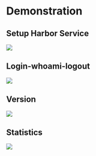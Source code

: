 # Demonstration

## Setup Harbor Service

![](https://raw.githubusercontent.com/moooofly/harbor-go-client/develop/docs/00_harbor_setup_35_120.svg)

## Login-whoami-logout

![](https://raw.githubusercontent.com/moooofly/harbor-go-client/develop/docs/01_login_whoami_logout_35_120.svg)

## Version

![](https://raw.githubusercontent.com/moooofly/harbor-go-client/develop/docs/02_version_35_120.svg)

## Statistics

![](https://raw.githubusercontent.com/moooofly/harbor-go-client/develop/docs/03_statistics_35_120.svg)

